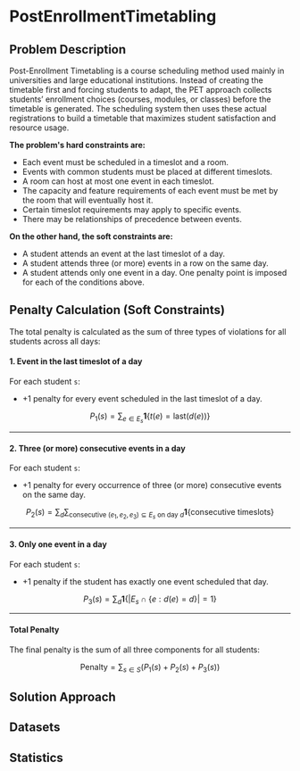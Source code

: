 # PostEnrollmentTimetabling

## Problem Description

Post-Enrollment Timetabling is a course scheduling method used mainly in universities and large educational institutions. Instead of creating the timetable first and forcing students to adapt, the PET approach collects students’ enrollment choices (courses, modules, or classes) before the timetable is generated. The scheduling system then uses these actual registrations to build a timetable that maximizes student satisfaction and resource usage.

**The problem's hard constraints are:**
* Each event must be scheduled in a timeslot and a room.
* Events with common students must be placed at different timeslots.
* A room can host at most one event in each timeslot.
* The capacity and feature requirements of each event must be met by the room that will eventually host it.
* Certain timeslot requirements may apply to specific events.
* There may be relationships of precedence between events.

**On the other hand, the soft constraints are:**
* A student attends an event at the last timeslot of a day.
* A student attends three (or more) events in a row on the same day.
* A student attends only one event in a day.
One penalty point is imposed for each of the conditions above.

## Penalty Calculation (Soft Constraints)

The total penalty is calculated as the sum of three types of violations
for all students across all days:

#### 1. Event in the last timeslot of a day
For each student `s`:
- +1 penalty for every event scheduled in the last timeslot of a day.

$$
P_{1}(s) = \sum_{e \in E_s} \mathbf{1}\{t(e) = \text{last}(d(e))\}
$$

---

#### 2. Three (or more) consecutive events in a day
For each student `s`:
- +1 penalty for every occurrence of three (or more) consecutive events
  on the same day.

$$
P_{2}(s) = \sum_{d} \sum_{\text{consecutive } (e_1,e_2,e_3) \subseteq E_s \text{ on day } d} \mathbf{1}\{\text{consecutive timeslots}\}
$$

---

#### 3. Only one event in a day
For each student `s`:
- +1 penalty if the student has exactly one event scheduled that day.

$$
P_{3}(s) = \sum_{d} \mathbf{1}\{|E_s \cap \{e : d(e) = d\}| = 1\}
$$

---

#### Total Penalty
The final penalty is the sum of all three components for all students:

$$
\text{Penalty} = \sum_{s \in S} \Big( P_{1}(s) + P_{2}(s) + P_{3}(s) \Big)
$$

## Solution Approach

## Datasets

## Statistics